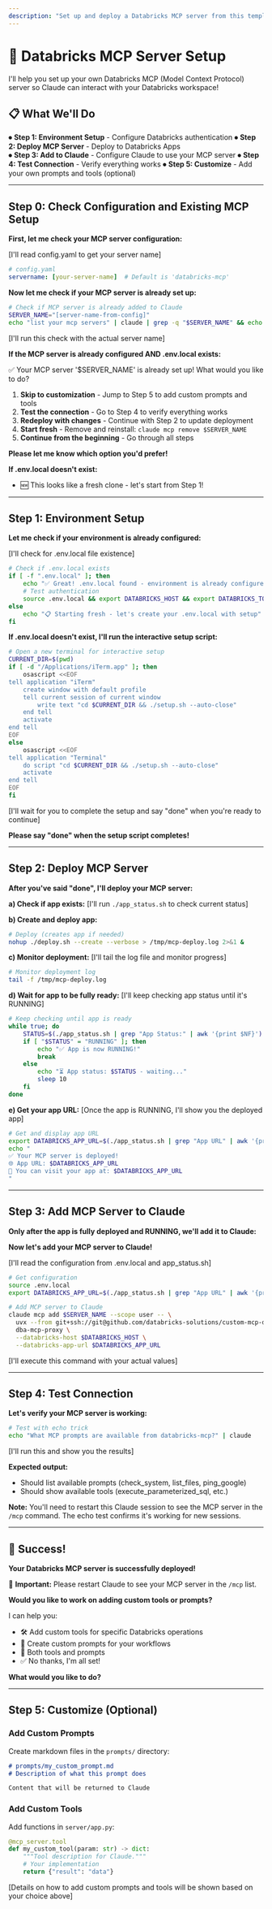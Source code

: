 ```yaml
---
description: "Set up and deploy a Databricks MCP server from this template"
---
```


# 🚀 Databricks MCP Server Setup

I'll help you set up your own Databricks MCP (Model Context Protocol) server so Claude can interact with your Databricks workspace!

## 📋 What We'll Do

⏺ **Step 1: Environment Setup** - Configure Databricks authentication
⏺ **Step 2: Deploy MCP Server** - Deploy to Databricks Apps  
⏺ **Step 3: Add to Claude** - Configure Claude to use your MCP server
⏺ **Step 4: Test Connection** - Verify everything works
⏺ **Step 5: Customize** - Add your own prompts and tools (optional)

---

## Step 0: Check Configuration and Existing MCP Setup

**First, let me check your MCP server configuration:**

[I'll read config.yaml to get your server name]

```yaml
# config.yaml
servername: [your-server-name]  # Default is 'databricks-mcp'
```

**Now let me check if your MCP server is already set up:**

```bash
# Check if MCP server is already added to Claude
SERVER_NAME="[server-name-from-config]"
echo "list your mcp servers" | claude | grep -q "$SERVER_NAME" && echo "✅ MCP server '$SERVER_NAME' already configured!" || echo "❌ MCP server '$SERVER_NAME' not found"
```

[I'll run this check with the actual server name]

**If the MCP server is already configured AND .env.local exists:**

✅ Your MCP server '$SERVER_NAME' is already set up! What would you like to do?

1. **Skip to customization** - Jump to Step 5 to add custom prompts and tools
2. **Test the connection** - Go to Step 4 to verify everything works
3. **Redeploy with changes** - Continue with Step 2 to update deployment
4. **Start fresh** - Remove and reinstall: `claude mcp remove $SERVER_NAME`
5. **Continue from the beginning** - Go through all steps

**Please let me know which option you'd prefer!**

**If .env.local doesn't exist:**
- 🆕 This looks like a fresh clone - let's start from Step 1!

---

## Step 1: Environment Setup

**Let me check if your environment is already configured:**

[I'll check for .env.local file existence]

```bash
# Check if .env.local exists
if [ -f ".env.local" ]; then
    echo "✅ Great! .env.local found - environment is already configured"
    # Test authentication
    source .env.local && export DATABRICKS_HOST && export DATABRICKS_TOKEN && databricks current-user me
else
    echo "📋 Starting fresh - let's create your .env.local with setup"
fi
```

**If .env.local doesn't exist, I'll run the interactive setup script:**

```bash
# Open a new terminal for interactive setup
CURRENT_DIR=$(pwd)
if [ -d "/Applications/iTerm.app" ]; then
    osascript <<EOF
tell application "iTerm"
    create window with default profile
    tell current session of current window
        write text "cd $CURRENT_DIR && ./setup.sh --auto-close"
    end tell
    activate
end tell
EOF
else
    osascript <<EOF
tell application "Terminal"
    do script "cd $CURRENT_DIR && ./setup.sh --auto-close"
    activate
end tell
EOF
fi
```

[I'll wait for you to complete the setup and say "done" when you're ready to continue]

**Please say "done" when the setup script completes!**

---

## Step 2: Deploy MCP Server

**After you've said "done", I'll deploy your MCP server:**

**a) Check if app exists:**
[I'll run `./app_status.sh` to check current status]

**b) Create and deploy app:**
```bash
# Deploy (creates app if needed)
nohup ./deploy.sh --create --verbose > /tmp/mcp-deploy.log 2>&1 &
```

**c) Monitor deployment:**
[I'll tail the log file and monitor progress]

```bash
# Monitor deployment log
tail -f /tmp/mcp-deploy.log
```

**d) Wait for app to be fully ready:**
[I'll keep checking app status until it's RUNNING]

```bash
# Keep checking until app is ready
while true; do
    STATUS=$(./app_status.sh | grep "App Status:" | awk '{print $NF}')
    if [ "$STATUS" = "RUNNING" ]; then
        echo "✅ App is now RUNNING!"
        break
    else
        echo "⏳ App status: $STATUS - waiting..."
        sleep 10
    fi
done
```

**e) Get your app URL:**
[Once the app is RUNNING, I'll show you the deployed app]

```bash
# Get and display app URL
export DATABRICKS_APP_URL=$(./app_status.sh | grep "App URL" | awk '{print $NF}')
echo "
✅ Your MCP server is deployed!
🌐 App URL: $DATABRICKS_APP_URL
🔗 You can visit your app at: $DATABRICKS_APP_URL
"
```

---

## Step 3: Add MCP Server to Claude

**Only after the app is fully deployed and RUNNING, we'll add it to Claude:**

**Now let's add your MCP server to Claude!**

[I'll read the configuration from .env.local and app_status.sh]

```bash
# Get configuration
source .env.local
export DATABRICKS_APP_URL=$(./app_status.sh | grep "App URL" | awk '{print $NF}')

# Add MCP server to Claude
claude mcp add $SERVER_NAME --scope user -- \
  uvx --from git+ssh://git@github.com/databricks-solutions/custom-mcp-databricks-app.git \
  dba-mcp-proxy \
  --databricks-host $DATABRICKS_HOST \
  --databricks-app-url $DATABRICKS_APP_URL
```

[I'll execute this command with your actual values]

---

## Step 4: Test Connection

**Let's verify your MCP server is working:**

```bash
# Test with echo trick
echo "What MCP prompts are available from databricks-mcp?" | claude
```

[I'll run this and show you the results]

**Expected output:**
- Should list available prompts (check_system, list_files, ping_google)
- Should show available tools (execute_parameterized_sql, etc.)

**Note:** You'll need to restart this Claude session to see the MCP server in the `/mcp` command. The echo test confirms it's working for new sessions.

---

## 🎉 Success!

**Your Databricks MCP server is successfully deployed!**

🔄 **Important:** Please restart Claude to see your MCP server in the `/mcp` list.

**Would you like to work on adding custom tools or prompts?**

I can help you:
- 🛠️ Add custom tools for specific Databricks operations
- 📝 Create custom prompts for your workflows
- 🚀 Both tools and prompts
- ✅ No thanks, I'm all set!

**What would you like to do?**

---

## Step 5: Customize (Optional)

### Add Custom Prompts

Create markdown files in the `prompts/` directory:

```markdown
# prompts/my_custom_prompt.md
# Description of what this prompt does

Content that will be returned to Claude
```

### Add Custom Tools

Add functions in `server/app.py`:

```python
@mcp_server.tool
def my_custom_tool(param: str) -> dict:
    """Tool description for Claude."""
    # Your implementation
    return {"result": "data"}
```

[Details on how to add custom prompts and tools will be shown based on your choice above]